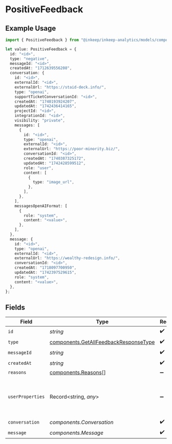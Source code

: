 # PositiveFeedback

## Example Usage

```typescript
import { PositiveFeedback } from "@inkeep/inkeep-analytics/models/components";

let value: PositiveFeedback = {
  id: "<id>",
  type: "negative",
  messageId: "<id>",
  createdAt: "1712639556208",
  conversation: {
    id: "<id>",
    externalId: "<id>",
    externalUrl: "https://staid-deck.info/",
    type: "openai",
    supportTicketConversationId: "<id>",
    createdAt: "1740193924207",
    updatedAt: "1742436414165",
    projectId: "<id>",
    integrationId: "<id>",
    visibility: "private",
    messages: [
      {
        id: "<id>",
        type: "openai",
        externalId: "<id>",
        externalUrl: "https://poor-minority.biz/",
        conversationId: "<id>",
        createdAt: "1740387325172",
        updatedAt: "1742428599512",
        role: "user",
        content: [
          {
            type: "image_url",
          },
        ],
      },
    ],
    messagesOpenAIFormat: [
      {
        role: "system",
        content: "<value>",
      },
    ],
  },
  message: {
    id: "<id>",
    type: "openai",
    externalId: "<id>",
    externalUrl: "https://wealthy-redesign.info/",
    conversationId: "<id>",
    createdAt: "1718097700950",
    updatedAt: "1742397529615",
    role: "system",
    content: "<value>",
  },
};
```

## Fields

| Field                                                                                          | Type                                                                                           | Required                                                                                       | Description                                                                                    |
| ---------------------------------------------------------------------------------------------- | ---------------------------------------------------------------------------------------------- | ---------------------------------------------------------------------------------------------- | ---------------------------------------------------------------------------------------------- |
| `id`                                                                                           | *string*                                                                                       | :heavy_check_mark:                                                                             | N/A                                                                                            |
| `type`                                                                                         | [components.GetAllFeedbackResponseType](../../models/components/getallfeedbackresponsetype.md) | :heavy_check_mark:                                                                             | N/A                                                                                            |
| `messageId`                                                                                    | *string*                                                                                       | :heavy_check_mark:                                                                             | N/A                                                                                            |
| `createdAt`                                                                                    | *string*                                                                                       | :heavy_check_mark:                                                                             | N/A                                                                                            |
| `reasons`                                                                                      | [components.Reasons](../../models/components/reasons.md)[]                                     | :heavy_minus_sign:                                                                             | N/A                                                                                            |
| `userProperties`                                                                               | Record<string, *any*>                                                                          | :heavy_minus_sign:                                                                             | A customizable collection of custom properties or attributes.                                  |
| `conversation`                                                                                 | *components.Conversation*                                                                      | :heavy_check_mark:                                                                             | N/A                                                                                            |
| `message`                                                                                      | *components.Message*                                                                           | :heavy_check_mark:                                                                             | N/A                                                                                            |